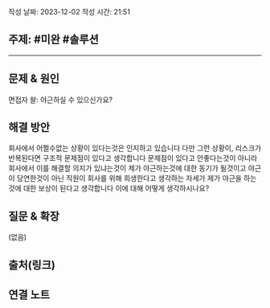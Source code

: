 작성 날짜: 2023-12-02
작성 시간: 21:51

## 주제: #미완 #솔루션

----

## 문제 & 원인

면접자 왈: 야근하실 수 있으신가요?
## 해결 방안

회사에서 어쩔수없는 상황이 있다는것은 인지하고 있습니다 다만 그런 상황이, 리스크가 반복된다면 구조적 문제점이 있다고 생각합니다 문제점이 있다고 안좋다는것이 아니라 회사에서 이를 해결할 의지가 있냐는것이 제가 야근하는것에 대한 동기가 될것이고 야근이 당연한것이 아닌 직원이 회사를 위해 희생한다고 생각하는 자세가 제가 야근을 하는것에 대한 보상이 된다고 생각합니다 이에 대해 어떻게 생각하시나요?
## 질문 & 확장

(없음)

## 출처(링크)


## 연결 노트
